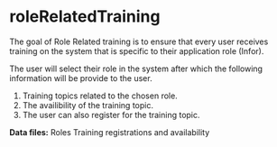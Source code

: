 # roleRelatedTraining
The goal of Role Related training is to ensure that every user receives training on the system that is specific to their application role (Infor).

The user will select their role in the system after which the following information will be provide to the user.
1. Training topics related to the chosen role.
2. The availibility of the training topic.
3. The user can also register for the training topic.


**Data files:**
Roles
Training registrations and availability



